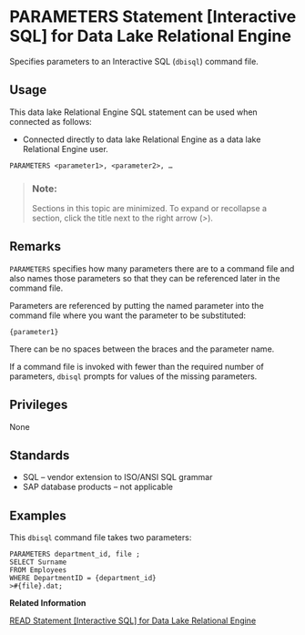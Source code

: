 <!-- loioa621ba2684f21015b69dc6ae412d919a -->

# PARAMETERS Statement \[Interactive SQL\] for Data Lake Relational Engine

Specifies parameters to an Interactive SQL \(`dbisql`\) command file.



<a name="loioa621ba2684f21015b69dc6ae412d919a__section_ovp_dvr_znb"/>

## Usage

This data lake Relational Engine SQL statement can be used when connected as follows:

-   Connected directly to data lake Relational Engine as a data lake Relational Engine user.



```
PARAMETERS <parameter1>, <parameter2>, …
```



> ### Note:  
> Sections in this topic are minimized. To expand or recollapse a section, click the title next to the right arrow \(*\>*\).



<a name="loioa621ba2684f21015b69dc6ae412d919a__IQ_Usage"/>

## Remarks

`PARAMETERS` specifies how many parameters there are to a command file and also names those parameters so that they can be referenced later in the command file.

Parameters are referenced by putting the named parameter into the command file where you want the parameter to be substituted:

```
{parameter1}
```

There can be no spaces between the braces and the parameter name.

If a command file is invoked with fewer than the required number of parameters, `dbisql` prompts for values of the missing parameters.



<a name="loioa621ba2684f21015b69dc6ae412d919a__IQ_Permissions"/>

## Privileges

None



<a name="loioa621ba2684f21015b69dc6ae412d919a__IQ_Standards"/>

## Standards

-   SQL – vendor extension to ISO/ANSI SQL grammar
-   SAP database products – not applicable



<a name="loioa621ba2684f21015b69dc6ae412d919a__IQ_Examples"/>

## Examples

This `dbisql` command file takes two parameters:

```
PARAMETERS department_id, file ;
SELECT Surname
FROM Employees
WHERE DepartmentID = {department_id}
>#{file}.dat;
```

**Related Information**  


[READ Statement \[Interactive SQL\] for Data Lake Relational Engine](read-statement-interactive-sql-for-data-lake-relational-engine-a622ae5.md "Reads Interactive SQL (dbisql) statements from a file.")

